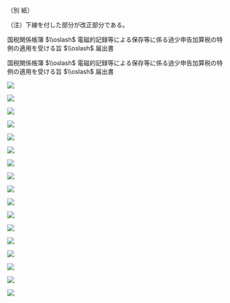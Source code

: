 （別 紙）

（注）下線を付した部分が改正部分である。

国税関係帳簿 $\\oslash$ 電磁的記録等による保存等に係る過少申告加算税の特例の適用を受ける旨 $\\oslash$ 届出書

国税関係帳簿 $\\oslash$ 電磁的記録等による保存等に係る過少申告加算税の特例の適用を受ける旨 $\\oslash$ 届出書

![](https://www.nta.go.jp/tmp/3b66d40f-1dd4-4179-b0a8-5d57d6c26828/images/f20e34fcce3aec4658fe7b8fafdb50b0a6e83f875ed766c0ffef27ec2c361bd2.jpg)

![](https://www.nta.go.jp/tmp/3b66d40f-1dd4-4179-b0a8-5d57d6c26828/images/9fe0432723f6b29c6aa55710c931954f6d86516adda811ad3f23c7e436737c95.jpg)

![](https://www.nta.go.jp/tmp/3b66d40f-1dd4-4179-b0a8-5d57d6c26828/images/cf627c6a4d6af909542231620677069426e3c8c3923100f69f34d38893755ff7.jpg)

![](https://www.nta.go.jp/tmp/3b66d40f-1dd4-4179-b0a8-5d57d6c26828/images/c15231de8e1889258b477a4d433009c0b2552897441d0eacdc45f9cfb5ad27b5.jpg)

![](https://www.nta.go.jp/tmp/3b66d40f-1dd4-4179-b0a8-5d57d6c26828/images/5f26a0d24078f4373eebcb205f212d53c6b3ef413083f4d6ade9fc7cc30dd263.jpg)

![](https://www.nta.go.jp/tmp/3b66d40f-1dd4-4179-b0a8-5d57d6c26828/images/96bcc87ed086c01d2c457fcbfbd39c82c343ea3b12109fffe6f2c5c24725e109.jpg)

![](https://www.nta.go.jp/tmp/3b66d40f-1dd4-4179-b0a8-5d57d6c26828/images/d1d243ec1506525cb45e74ff479afc9642d1cc9668c1e0c489fec6f1b416a8f9.jpg)

![](https://www.nta.go.jp/tmp/3b66d40f-1dd4-4179-b0a8-5d57d6c26828/images/d5842582df06e93daf2d0c1692e6da2da1371cac2e4c2f4da0ce532a72f93121.jpg)

![](https://www.nta.go.jp/tmp/3b66d40f-1dd4-4179-b0a8-5d57d6c26828/images/319cc1b83462d5c395bb77c58154a16c7cd12faf0b517e147e62a92e9ed23905.jpg)

![](https://www.nta.go.jp/tmp/3b66d40f-1dd4-4179-b0a8-5d57d6c26828/images/6d211773bcc88a16b8a437a9b5271b861a50619c051e607dc04cc3d4a9f2295c.jpg)

![](https://www.nta.go.jp/tmp/3b66d40f-1dd4-4179-b0a8-5d57d6c26828/images/3dd9d0401d1c602b0bce8b396cd43735d597a7e9c6f2df0f83b044b23ef7a8ac.jpg)

![](https://www.nta.go.jp/tmp/3b66d40f-1dd4-4179-b0a8-5d57d6c26828/images/2a7074d3c7566dc6efab78b3bfeee9641bca22b79027d5a380d7c698756fde9f.jpg)

![](https://www.nta.go.jp/tmp/3b66d40f-1dd4-4179-b0a8-5d57d6c26828/images/785100833ee31904900f102d9814456ad0fed3509c2cba921aed927caba1b89c.jpg)

![](https://www.nta.go.jp/tmp/3b66d40f-1dd4-4179-b0a8-5d57d6c26828/images/20c173d6d20121c09a9b2d80b4bd5f8e7a88f12480e9145b5b630a92dca2ed9d.jpg)

![](https://www.nta.go.jp/tmp/3b66d40f-1dd4-4179-b0a8-5d57d6c26828/images/1b88590ef58f42703af3b60071d863f6551c7aeaf18eaa6015377748ef27e1a9.jpg)

![](https://www.nta.go.jp/tmp/3b66d40f-1dd4-4179-b0a8-5d57d6c26828/images/c59f44d8d9d403150368809e56544f7b8df3b76dc0e71c716c61f1e182f4cd77.jpg)

![](https://www.nta.go.jp/tmp/3b66d40f-1dd4-4179-b0a8-5d57d6c26828/images/4d9176a9fb53e3b32362d2229ca08a69ebda4ea020fec4117cbb738a4611fc6e.jpg)
